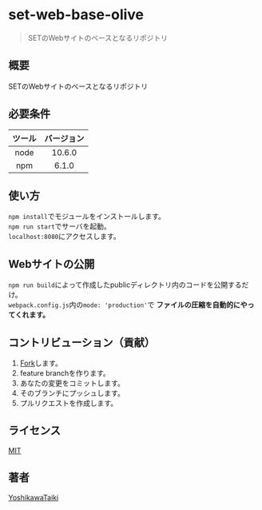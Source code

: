 # set-web-base-olive

>SETのWebサイトのベースとなるリポジトリ

## 概要

SETのWebサイトのベースとなるリポジトリ

## 必要条件

|ツール|バージョン|
|:--:|:--:|
|node|10.6.0|
|npm|6.1.0|

## 使い方

`npm install`でモジュールをインストールします。  
`npm run start`でサーバを起動。  
`localhost:8080`にアクセスします。

## Webサイトの公開

`npm run build`によって作成したpublicディレクトリ内のコードを公開するだけ。  
`webpack.config.js`内の`mode: 'production'`で **ファイルの圧縮を自動的にやってくれます。**

## コントリビューション（貢献）

1. [Fork](https://github.com/SystemEngineeringTeam/set-web-base-olive/fork)します。
2. feature branchを作ります。
3. あなたの変更をコミットします。
4. そのブランチにプッシュします。
5. プルリクエストを作成します。

## ライセンス

[MIT](https://github.com/SystemEngineeringTeam/set-web-base-olive/blob/master/LICENSE)

## 著者

[YoshikawaTaiki](https://github.com/YoshikawaTaiki)

